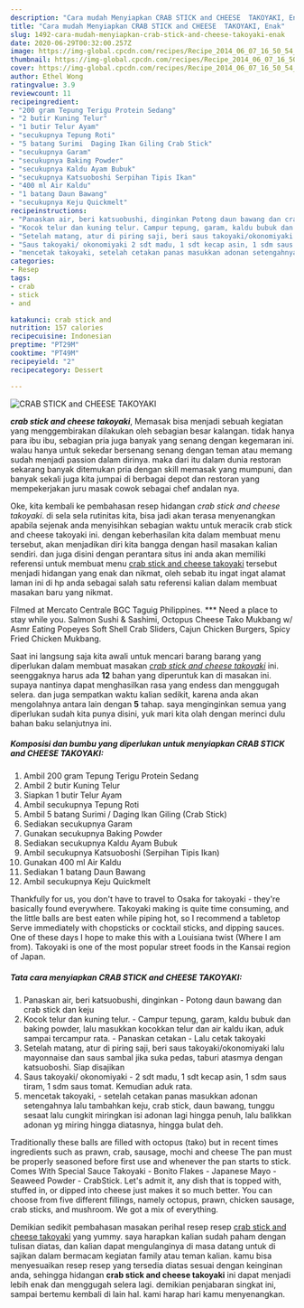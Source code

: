 ```yaml
---
description: "Cara mudah Menyiapkan CRAB STICK and CHEESE  TAKOYAKI, Enak"
title: "Cara mudah Menyiapkan CRAB STICK and CHEESE  TAKOYAKI, Enak"
slug: 1492-cara-mudah-menyiapkan-crab-stick-and-cheese-takoyaki-enak
date: 2020-06-29T00:32:00.257Z
image: https://img-global.cpcdn.com/recipes/Recipe_2014_06_07_16_50_54_805_a0cf5a_original_20140310_010042/751x532cq70/crab-stick-and-cheese-takoyaki-foto-resep-utama.jpg
thumbnail: https://img-global.cpcdn.com/recipes/Recipe_2014_06_07_16_50_54_805_a0cf5a_original_20140310_010042/751x532cq70/crab-stick-and-cheese-takoyaki-foto-resep-utama.jpg
cover: https://img-global.cpcdn.com/recipes/Recipe_2014_06_07_16_50_54_805_a0cf5a_original_20140310_010042/751x532cq70/crab-stick-and-cheese-takoyaki-foto-resep-utama.jpg
author: Ethel Wong
ratingvalue: 3.9
reviewcount: 11
recipeingredient:
- "200 gram Tepung Terigu Protein Sedang"
- "2 butir Kuning Telur"
- "1 butir Telur Ayam"
- "secukupnya Tepung Roti"
- "5 batang Surimi  Daging Ikan Giling Crab Stick"
- "secukupnya Garam"
- "secukupnya Baking Powder"
- "secukupnya Kaldu Ayam Bubuk"
- "secukupnya Katsuoboshi Serpihan Tipis Ikan"
- "400 ml Air Kaldu"
- "1 batang Daun Bawang"
- "secukupnya Keju Quickmelt"
recipeinstructions:
- "Panaskan air, beri katsuobushi, dinginkan Potong daun bawang dan crab stick dan keju"
- "Kocok telur dan kuning telur. Campur tepung, garam, kaldu bubuk dan baking powder, lalu masukkan kocokkan telur dan air kaldu ikan, aduk sampai tercampur rata. Panaskan cetakan Lalu cetak takoyaki"
- "Setelah matang, atur di piring saji, beri saus takoyaki/okonomiyaki lalu mayonnaise dan saus sambal jika suka pedas, taburi atasmya dengan katsuoboshi. Siap disajikan"
- "Saus takoyaki/ okonomiyaki 2 sdt madu, 1 sdt kecap asin, 1 sdm saus tiram, 1 sdm saus tomat. Kemudian aduk rata."
- "mencetak takoyaki, setelah cetakan panas masukkan adonan setengahnya lalu tambahkan keju, crab stick, daun bawang, tunggu sesaat lalu cungkit miringkan isi adonan lagi hingga penuh, lalu balikkan adonan yg miring hingga diatasnya, hingga bulat deh."
categories:
- Resep
tags:
- crab
- stick
- and

katakunci: crab stick and 
nutrition: 157 calories
recipecuisine: Indonesian
preptime: "PT29M"
cooktime: "PT49M"
recipeyield: "2"
recipecategory: Dessert

---
```



![CRAB STICK and CHEESE  TAKOYAKI](https://img-global.cpcdn.com/recipes/Recipe_2014_06_07_16_50_54_805_a0cf5a_original_20140310_010042/751x532cq70/crab-stick-and-cheese-takoyaki-foto-resep-utama.jpg)

<b><i>crab stick and cheese  takoyaki</i></b>, Memasak bisa menjadi sebuah kegiatan yang menggembirakan dilakukan oleh sebagian besar kalangan. tidak hanya para ibu ibu, sebagian pria juga banyak yang senang dengan kegemaran ini. walau hanya untuk sekedar bersenang senang dengan teman atau memang sudah menjadi passion dalam dirinya. maka dari itu dalam dunia restoran sekarang banyak ditemukan pria dengan skill memasak yang mumpuni, dan banyak sekali juga kita jumpai di berbagai depot dan restoran yang mempekerjakan juru masak cowok sebagai chef andalan nya.

Oke, kita kembali ke pembahasan resep hidangan <i>crab stick and cheese  takoyaki</i>. di sela sela rutinitas kita, bisa jadi akan terasa menyenangkan apabila sejenak anda menyisihkan sebagian waktu untuk meracik crab stick and cheese  takoyaki ini. dengan keberhasilan kita dalam membuat menu tersebut, akan menjadikan diri kita bangga dengan hasil masakan kalian sendiri. dan juga disini dengan perantara situs ini anda akan memiliki referensi untuk membuat menu <u>crab stick and cheese  takoyaki</u> tersebut menjadi hidangan yang enak dan nikmat, oleh sebab itu ingat ingat alamat laman ini di hp anda sebagai salah satu referensi kalian dalam membuat masakan baru yang nikmat.

Filmed at Mercato Centrale BGC Taguig Philippines. *** Need a place to stay while you. Salmon Sushi &amp; Sashimi, Octopus Cheese Tako Mukbang w/ Asmr Eating Popeyes Soft Shell Crab Sliders, Cajun Chicken Burgers, Spicy Fried Chicken Mukbang.


Saat ini langsung saja kita awali untuk mencari barang barang yang diperlukan dalam membuat masakan <u><i>crab stick and cheese  takoyaki</i></u> ini. seenggaknya harus ada <b>12</b> bahan yang diperuntuk kan di masakan ini. supaya nantinya dapat menghasilkan rasa yang endess dan menggugah selera. dan juga sempatkan waktu kalian sedikit, karena anda akan mengolahnya antara lain dengan <b>5</b> tahap. saya menginginkan semua yang diperlukan sudah kita punya disini, yuk mari kita olah dengan merinci dulu bahan baku selanjutnya ini.

<!--inarticleads1-->

##### Komposisi dan bumbu yang diperlukan untuk menyiapkan CRAB STICK and CHEESE  TAKOYAKI:

1. Ambil 200 gram Tepung Terigu Protein Sedang
1. Ambil 2 butir Kuning Telur
1. Siapkan 1 butir Telur Ayam
1. Ambil secukupnya Tepung Roti
1. Ambil 5 batang Surimi / Daging Ikan Giling (Crab Stick)
1. Sediakan secukupnya Garam
1. Gunakan secukupnya Baking Powder
1. Sediakan secukupnya Kaldu Ayam Bubuk
1. Ambil secukupnya Katsuoboshi (Serpihan Tipis Ikan)
1. Gunakan 400 ml Air Kaldu
1. Sediakan 1 batang Daun Bawang
1. Ambil secukupnya Keju Quickmelt


Thankfully for us, you don&#39;t have to travel to Osaka for takoyaki - they&#39;re basically found everywhere. Takoyaki making is quite time consuming, and the little balls are best eaten while piping hot, so I recommend a tabletop Serve immediately with chopsticks or cocktail sticks, and dipping sauces. One of these days I hope to make this with a Louisiana twist (Where I am from). Takoyaki is one of the most popular street foods in the Kansai region of Japan. 

<!--inarticleads2-->

##### Tata cara menyiapkan CRAB STICK and CHEESE  TAKOYAKI:

1. Panaskan air, beri katsuobushi, dinginkan - Potong daun bawang dan crab stick dan keju
1. Kocok telur dan kuning telur. - Campur tepung, garam, kaldu bubuk dan baking powder, lalu masukkan kocokkan telur dan air kaldu ikan, aduk sampai tercampur rata. - Panaskan cetakan - Lalu cetak takoyaki
1. Setelah matang, atur di piring saji, beri saus takoyaki/okonomiyaki lalu mayonnaise dan saus sambal jika suka pedas, taburi atasmya dengan katsuoboshi. Siap disajikan
1. Saus takoyaki/ okonomiyaki - 2 sdt madu, 1 sdt kecap asin, 1 sdm saus tiram, 1 sdm saus tomat. Kemudian aduk rata.
1. mencetak takoyaki, - setelah cetakan panas masukkan adonan setengahnya lalu tambahkan keju, crab stick, daun bawang, tunggu sesaat lalu cungkit miringkan isi adonan lagi hingga penuh, lalu balikkan adonan yg miring hingga diatasnya, hingga bulat deh.


Traditionally these balls are filled with octopus (tako) but in recent times ingredients such as prawn, crab, sausage, mochi and cheese The pan must be properly seasoned before first use and whenever the pan starts to stick. Comes With Special Sauce Takoyaki - Bonito Flakes - Japanese Mayo - Seaweed Powder - CrabStick. Let&#39;s admit it, any dish that is topped with, stuffed in, or dipped into cheese just makes it so much better. You can choose from five different fillings, namely octopus, prawn, chicken sausage, crab sticks, and mushroom. We got a mix of everything. 

Demikian sedikit pembahasan masakan perihal resep resep <u>crab stick and cheese  takoyaki</u> yang yummy. saya harapkan kalian sudah paham dengan tulisan diatas, dan kalian dapat mengulanginya di masa datang untuk di sajikan dalam bermacam kegiatan family atau teman kalian. kamu bisa menyesuaikan resep resep yang tersedia diatas sesuai dengan keinginan anda, sehingga hidangan <b>crab stick and cheese  takoyaki</b> ini dapat menjadi lebih enak dan menggugah selera lagi. demikian penjabaran singkat ini, sampai bertemu kembali di lain hal. kami harap hari kamu menyenangkan.
